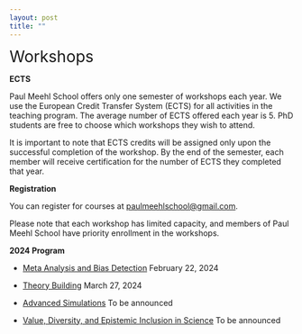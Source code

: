 ```yaml
---
layout: post
title: ""
---
```

<span style="font-size:2em;">Workshops</span>

**ECTS**

Paul Meehl School offers only one semester of workshops each year. We use the European Credit Transfer System (ECTS) for all activities in the teaching program. The average number of ECTS offered each year is 5. PhD students are free to choose which workshops they wish to attend.

It is important to note that ECTS credits will be assigned only upon the successful completion of the workshop. By the end of the semester, each member will receive certification for the number of ECTS they completed that year.

**Registration**

You can register for courses at [paulmeehlschool@gmail.com](mailto:paulmeehlschool@gmail.com). 

Please note that each workshop has limited capacity, and members of Paul Meehl School have priority enrollment in the workshops.

**2024 Program**

- [Meta Analysis and Bias Detection](metaanalysis.md) February 22, 2024
  
- [Theory Building](theory.md) March 27, 2024
  
- [Advanced Simulations](simulation.md) To be announced
  
- [Value, Diversity, and Epistemic Inclusion in Science](epistemic.md) To be announced
